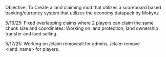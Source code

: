 Objective: To Create a land claiming mod that utilizes a scoreboard based banking/currency system that utilizes the economy datapack by Mokynz

5/16/25: Fixed overlapping claims where 2 players can claim the same chunk size and coordinates. 
Working on land protection, land ownership transfer and land selling. 

5/17/25: Working on /claim removeall <player> for admins, /claim remove <land_name> for players.
